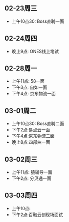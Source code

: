 ## 02-23周三
- 上午10点30: Boss直聘一面
## 02-24周四
- 晚上9点: ONES线上笔试
## 02-28周一
- 上午11点: 58一面
- 下午3点: 自如一面
- 下午4点: 京东物流一面
## 03-01周二
- 上午10点30: Boss直聘二面
- 下午2点:易点云一面
- 下午4点:京东物流二面
- 晚上8点:四部曲一面
## 03-02周三
- 上午11点: 猿辅导一面
- 下午2点: 分贝通一面
## 03-03周四
- 上午10点:
- 下午2点:百融云创现场面试